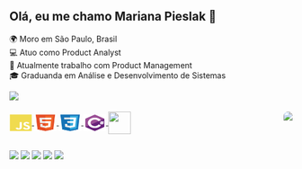 ## Olá, eu me chamo Mariana Pieslak 👋

🌍 Moro em São Paulo, Brasil <br>
💻 Atuo como Product Analyst <br>
🎯 Atualmente trabalho com Product Management <br>
🎓 Graduanda em Análise e Desenvolvimento de Sistemas <br>

<div align="left">
  <a href="https://github.com/MarianaPieslak">
  <img height="180em" src="https://github-readme-stats.vercel.app/api?username=marianapieslak&show_icons=true&theme=dracula&include_all_commits=true&count_private=true"/>
  <!---<img height="100em" src="https://github-readme-stats.vercel.app/api/top-langs/?username=marianapieslak&layout=compact&langs_count=7&theme=dracula"/>-->
</div>

  <div style="display: inline_block"><br>
  <img align="center" alt="Rafa-Js" height="30" width="40" src="https://raw.githubusercontent.com/devicons/devicon/master/icons/javascript/javascript-plain.svg">
  <img align="center" alt="Rafa-HTML" height="30" width="40" src="https://raw.githubusercontent.com/devicons/devicon/master/icons/html5/html5-original.svg">
  <img align="center" alt="Rafa-CSS" height="30" width="40" src="https://raw.githubusercontent.com/devicons/devicon/master/icons/css3/css3-original.svg">
  <img align="center" alt="Rafa-Csharp" height="30" width="40" src="https://raw.githubusercontent.com/devicons/devicon/master/icons/csharp/csharp-original.svg">
  <img align="center" height="40" width="40" src="https://cdn.jsdelivr.net/gh/devicons/devicon/icons/java/java-original-wordmark.svg" />
  <img align="right"  height="150" style="border-radius:50px;" src="https://i.gifer.com/origin/7d/7dab25c7b14a249bbc4790176883d1c5_w200.webp">
    
</div>
  
  ##
  
  <div> 
 
  <a href = "mailto:mariana.pieslak@gmail.com"><img src="https://img.shields.io/badge/Gmail-D14836?style=for-the-badge&logo=gmail&logoColor=white" target="_blank"></a>
  <a href="https://www.linkedin.com/in/marianapieslak/" target="_blank"><img src="https://img.shields.io/badge/-LinkedIn-%230077B5?style=for-the-badge&logo=linkedin&logoColor=white" target="_blank"></a> 
    <a href="https://wa.me/message/WKTMBMKLC3QBK1" target="_blank"><img src="https://img.shields.io/badge/WhatsApp-25D366?style=for-the-badge&logo=whatsapp&logoColor=white" target="_blank"></a> 
  <a href="https://www.instagram.com/pieslaka/" target="_blank"><img src="https://img.shields.io/badge/-Instagram-%23E4405F?style=for-the-badge&logo=instagram&logoColor=white" target="_blank"></a>
    <a href="https://t.me/MarianaPieslak" target="_blank"><img src="https://img.shields.io/badge/Telegram-2CA5E0?style=for-the-badge&logo=telegram&logoColor=white" target="_blank"></a> 
  
